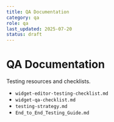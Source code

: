 ```yaml
---
title: QA Documentation
category: qa
role: qa
last_updated: 2025-07-20
status: draft
---
```


# QA Documentation

Testing resources and checklists.

- `widget-editor-testing-checklist.md`
- `widget-qa-checklist.md`
- `testing-strategy.md`
- `End_to_End_Testing_Guide.md`
